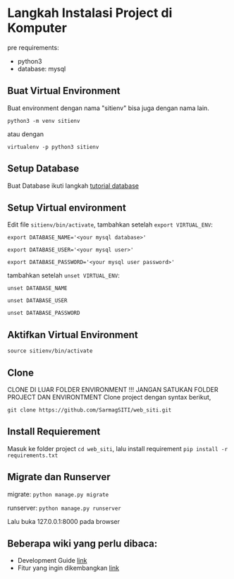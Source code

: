 # Langkah Instalasi Project di Komputer
pre requirements:
* python3
* database: mysql

## Buat Virtual Environment
Buat environment dengan nama "sitienv" bisa juga dengan nama lain.

`python3 -m venv sitienv`

atau dengan

`virtualenv -p python3 sitienv`

## Setup Database
Buat Database ikuti langkah [tutorial database](http://www.digitalocean.com/community/tutorials/how-to-use-mysql-or-mariadb-with-your-django-application-on-ubuntu-14-04)

## Setup Virtual environment

Edit file `sitienv/bin/activate`, tambahkan setelah `export VIRTUAL_ENV`:

`export DATABASE_NAME='<your mysql database>'`

`export DATABASE_USER='<your mysql user>'`

`export DATABASE_PASSWORD='<your mysql user password>'`

tambahkan setelah `unset VIRTUAL_ENV`:

`unset DATABASE_NAME`

`unset DATABASE_USER`

`unset DATABASE_PASSWORD`


## Aktifkan Virtual Environment

`source sitienv/bin/activate`


## Clone
CLONE DI LUAR FOLDER ENVIRONMENT !!! JANGAN SATUKAN FOLDER PROJECT DAN ENVIRONTMENT
Clone project dengan syntax berikut,

`git clone https://github.com/SarmagSITI/web_siti.git `

## Install Requierement
Masuk ke folder project `cd web_siti`, lalu install requirement `pip install -r requirements.txt`

## Migrate dan Runserver
migrate: `python manage.py migrate`

runserver: `python manage.py runserver`

Lalu buka 127.0.0.1:8000 pada browser

## Beberapa wiki yang perlu dibaca:
- Development Guide [link](https://github.com/SarmagSITI/web_siti/wiki/Development-Guide)
- Fitur yang ingin dikembangkan [link](https://github.com/SarmagSITI/web_siti/wiki/Fitur)
